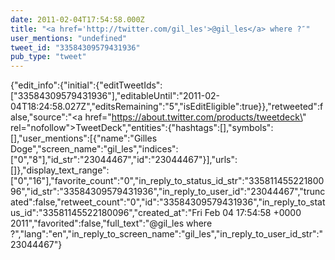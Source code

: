 ```yaml
---
date: 2011-02-04T17:54:58.000Z
title: "<a href='http://twitter.com/gil_les'>@gil_les</a> where ?″"
user_mentions: "undefined"
tweet_id: "33584309579431936"
pub_type: "tweet"
---
```

{"edit_info":{"initial":{"editTweetIds":["33584309579431936"],"editableUntil":"2011-02-04T18:24:58.027Z","editsRemaining":"5","isEditEligible":true}},"retweeted":false,"source":"<a href=\"https://about.twitter.com/products/tweetdeck\" rel=\"nofollow\">TweetDeck</a>","entities":{"hashtags":[],"symbols":[],"user_mentions":[{"name":"Gilles Doge","screen_name":"gil_les","indices":["0","8"],"id_str":"23044467","id":"23044467"}],"urls":[]},"display_text_range":["0","16"],"favorite_count":"0","in_reply_to_status_id_str":"33581145522180096","id_str":"33584309579431936","in_reply_to_user_id":"23044467","truncated":false,"retweet_count":"0","id":"33584309579431936","in_reply_to_status_id":"33581145522180096","created_at":"Fri Feb 04 17:54:58 +0000 2011","favorited":false,"full_text":"@gil_les where ?","lang":"en","in_reply_to_screen_name":"gil_les","in_reply_to_user_id_str":"23044467"}
